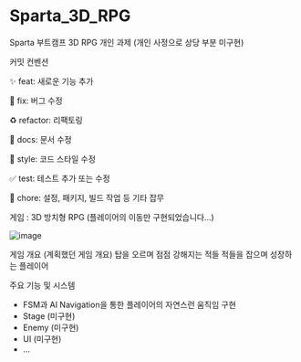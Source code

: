 # Sparta_3D_RPG
Sparta 부트캠프 3D RPG 개인 과제 (개인 사정으로 상당 부분 미구현)

커밋 컨벤션

✨ feat: 새로운 기능 추가

🐛 fix: 버그 수정

♻️ refactor: 리팩토링

📝 docs: 문서 수정

💄 style: 코드 스타일 수정

✅ test: 테스트 추가 또는 수정

🔧 chore: 설정, 패키지, 빌드 작업 등 기타 잡무





게임 : 3D 방치형 RPG (플레이어의 이동만 구현되었습니다...)

![image](https://github.com/user-attachments/assets/9083d799-631b-4a1f-8d01-8fc50074ae7e)




게임 개요 (계획했던 게임 개요)
탑을 오르며 점점 강해지는 적들
적들을 잡으며 성장하는 플레이어

주요 기능 및 시스템
- FSM과 AI Navigation을 통한 플레이어의 자연스런 움직임 구현
- Stage (미구현)
- Enemy (미구현)
- UI (미구현)
- ...
